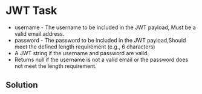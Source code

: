 # JWT Task 

- username - The username to be included in the JWT payload, Must be a valid email address.
- password - The password to be included in the JWT payload,Should meet the defined length requirement (e.g., 6 characters)
- A JWT string if the username and password are valid.
- Returns null if the username is not a valid email or the password does not meet the length requirement.

## Solution
```javascript

```